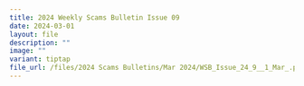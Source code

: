 ```yaml
---
title: 2024 Weekly Scams Bulletin Issue 09
date: 2024-03-01
layout: file
description: ""
image: ""
variant: tiptap
file_url: /files/2024 Scams Bulletins/Mar 2024/WSB_Issue_24_9__1_Mar_.pdf
---
```

